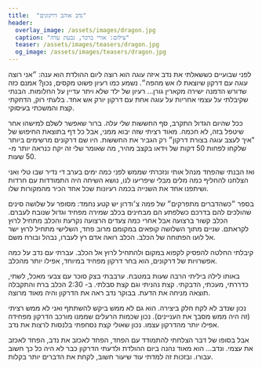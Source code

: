 ```yaml
---
title:  "נדב אוהב דרקונים"
header:
  overlay_image: /assets/images/dragon.jpg
  caption: "צילום: אורי ברכר, גבעת עדה"
  teaser: /assets/images/teasers/dragon.jpg
  og_image: /assets/images/teasers/dragon.jpg
---
```


לפני שבועיים כששאלתי את נדב איזה עוגה הוא רוצה ליום ההולדת הוא ענה:<!--more-->
״אני רוצה עוגה עם דרקון שיוצאת לו אש מהפה״.
נשמע כמו רעיון פשוט מקסים, נכון? אמנם כזה שדורש הדמנה ישירה מקארין גורן...
רעיון של ילד שלא ויתר עדיין על החלומות. הבנתי שקיבלתי על
עצמי אחריות על עוגה אחת עם דרקון יורק אש אחד. בלעתי רוק, הדחקתי קצת והמשכתי בעיסוקי.

ככל שהיום הגדול התקרב, סף החששות שלי עלה.
ברור שאפשר לשלם למישהו אחר שיטפל בזה, לא חכמה. מאוד רציתי שזה יבוא ממני,
אבל כל דף בתוצאת החיפוש של "איך לעצב עוגה בצורת דרקון״ רק הגביר את החששות.
היו שם דרקונים מרשימים ביותר שלקחו לפחות 50 דקות של וידאו בקצב מהיר,
מה שאומר שלי זה יקח כנראה יותר מ- 50 שעות.

ואז הבנתי שהפחד מנהל אותי
ונזכרתי שממש לפני כמה ימים בערב די נדיר שבו טלי ואני הצלחנו להחליף כמה מלים מבלי שיפריעו לנו,
נושא השיחה היה התמודדות עם חרדות ושיתפנו אחד את השנייה בכמה רעיונות שכל אחד הכיר מהמקורות שלו.

בספר ״כשהדברים מתפרקים״ של פמה צ׳ודרון יש קטע נחמד: מסופר על שלושה סינים שהולכים
להם בדרכם כשלפתע הם מבחינים בכלב שמירה מפחיד וגדול שנובח לעברם. הכלב קשור ברצועה אבל אחרי
כמה צעדים הרצועה נקרעת והכלב מתחיל לרוץ לקראתם. שניים מתוך השלושה קופאים במקומם מרוב פחד,
השלישי מתחיל לרוץ ישר אל לועו הפתוחה של הכלב. הכלב רואה אדם רץ לעברו, נבהל ובורח משם.

קיבלתי החלטה להפסיק לקפוא במקום ולהתחיל לרוץ אל הכלב.
עברתי עם נדב על כמה אפשרויות של דרקונים, הוא בחר דרקון מפחיד במיוחד, אפילו יותר מהכלב.

באותו לילה ביליתי הרבה שעות במטבח.
ערבבתי בצק סוכר עם צבעי מאכל, לשתי, כדררתי, מעכתי, הדבקתי. קצת נהניתי וגם קצת סבלתי.
ב- 2:30 הכלב ברח והתקבלה תוצאה מניחה את הדעת. בבוקר נדב ראה את הדרקון והיה מאוד מרוצה.

נכון שנדב לא לקח חלק ביצירה.
הוא גם לא ממש ביקש להשתתף ואני לא ממש רציתי (זה היה ממש מסבך את העניינים).
נכון שכמות הרעלים שממנו מורכב הדרקון מפחידה אפילו יותר מהדרקון עצמו.
נכון שאולי קצת נסחפתי בלנסות לרצות את נדב.

אבל בסופו של דבר הצלחתי להתמודד עם הפחד, הפחד לאכזב את נדב, הפחד לאכזב את עצמי.
ונדב... הוא מאוד נהנה ביום ההולדת ולדעתי הדרקון כבר לא היה כל כך חשוב עבורו.
ובזכות זה למדתי עוד שיעור חשוב, לקחת את הדברים יותר בקלות.
